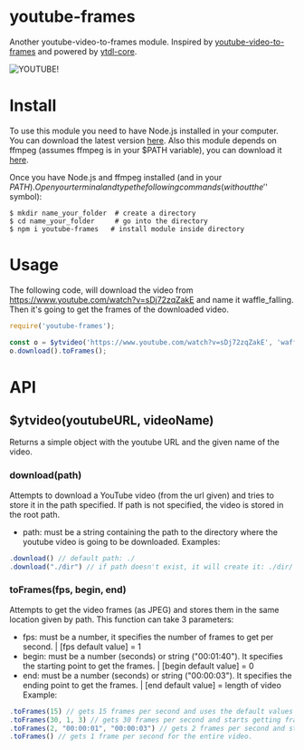 # youtube-frames

Another youtube-video-to-frames module. Inspired by [youtube-video-to-frames](https://www.npmjs.com/package/youtube-video-to-frames) and powered by [ytdl-core](https://www.npmjs.com/package/ytdl).

![YOUTUBE!](https://i.imgur.com/psOzYmD.png)


# Install

To use this module you need to have Node.js installed in your computer. You can download the latest version [here](https://nodejs.org/en/download/current/). Also this module depends on ffmpeg (assumes ffmpeg is in your $PATH variable), you can download it [here](https://www.ffmpeg.org/download.html).

Once you have Node.js and ffmpeg installed (and in your $PATH). Open your terminal and type the following commands(without the '$' symbol):
```shell
$ mkdir name_your_folder  # create a directory
$ cd name_your_folder     # go into the directory
$ npm i youtube-frames   # install module inside directory
```

# Usage

The following code, will download the video from https://www.youtube.com/watch?v=sDj72zqZakE and name it waffle_falling. Then it's going to get the frames of the downloaded video.
```js
require('youtube-frames');

const o = $ytvideo('https://www.youtube.com/watch?v=sDj72zqZakE', 'waffle_falling');
o.download().toFrames();
```

# API

## $ytvideo(youtubeURL, videoName)

Returns a simple object with the youtube URL and the given name of the video.

### download(path)

Attempts to download a YouTube video (from the url given) and tries to store it in the path specified. If path is not specified, the video is stored in the root path.
* path: must be a string containing the path to the directory where the youtube video is going to be downloaded.
Examples:
```js
.download() // default path: ./
.download("./dir") // if path doesn't exist, it will create it: ./dir/
```

### toFrames(fps, begin, end)

Attempts to get the video frames (as JPEG) and stores them in the same location given by path. This function can take 3 parameters:
* fps: must be a number, it specifies the number of frames to get per second. | [fps default value] = 1
* begin: must be a number (seconds) or string ("00:01:40"). It specifies the starting point to get the frames. | [begin default value] = 0
* end: must be a number (seconds) or string ("00:00:03"). It specifies the ending point to get the frames. | [end default value] = length of video
Example:
```js
.toFrames(15) // gets 15 frames per second and uses the default values for begin and end
.toFrames(30, 1, 3) // gets 30 frames per second and starts getting frames beginning from 1 to 3.
.toFrames(2, "00:00:01", "00:00:03") // gets 2 frames per second and starts getting frames beggining from 1 to 3.
.toFrames() // gets 1 frame per second for the entire video.
```

